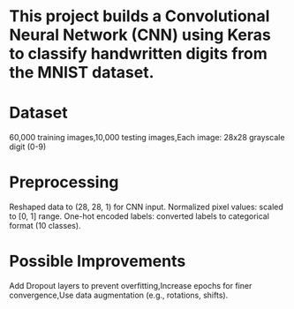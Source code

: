 # This project builds a Convolutional Neural Network (CNN) using Keras to classify handwritten digits from the MNIST dataset.

#  Dataset
60,000 training images,10,000 testing images,Each image: 28x28 grayscale digit (0-9)

# Preprocessing
Reshaped data to (28, 28, 1) for CNN input.
Normalized pixel values: scaled to [0, 1] range.
One-hot encoded labels: converted labels to categorical format (10 classes).

# Possible Improvements
Add Dropout layers to prevent overfitting,Increase epochs for finer convergence,Use data augmentation (e.g., rotations, shifts).
